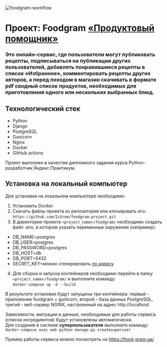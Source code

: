 ![foodgram-workflow](https://github.com/IcGrem/foodgram-project/workflows/foodgram-workflow/badge.svg)


# Проект: Foodgram [«Продуктовый помощник»](https://food-gram.ga/)  
### Это онлайн-сервис, где пользователи могут публиковать рецепты, подписываться на публикации других пользователей, добавлять понравившиеся рецепты в список «Избранное», комментировать рецепты других авторов, а перед походом в магазин скачивать в формате pdf сводный список продуктов, необходимых для приготовления одного или нескольких выбранных блюд.  

## Технологический стек
- Python
- Django
- PostgreSQL
- Gunicorn
- Nginx
- Docker
- GitHub actions  

Проект выполнен в качестве дипломного задания курса Python-разработчик Яндекс.Практикум.  

## Установка на локальный компьютер
Для установки на локальном компьютере необходимо:
1. Установить Docker
2. Скачать файлы проекта из репозитория или клонировать его:
```https://github.com/IcGrem/foodgram-project.git```
3. В директории проекта `<project_name>/foodgram/` необходимо создать файл .env, в котором указать переменные окружения (например):
- DB_NAME=postgres
- DB_USER=postgres
- DB_PASSWORD=postgres
- DB_HOST=db
- DB_PORT=5432
- SECRET_KEY=можно сгенерировать [по адресу](https://djecrety.ir)

4. Для сборки и запуска контейнеров необходимо перейти в папку `<project_name>/foodgram/` и выполните команду:  
    ```docker-compose up -d --build```

В результате установки будут запущены три контейнера: первый - приложение foodgram + gunicorn, второй - база данных PostgreSQL, третий - веб-сервер NGINX, настроенный на адрес http://localhost  

Зависимости, миграции и данные, необходимые для работы сервиса (список ингредиентов) будут установлены автоматически.  
Для создания в системе __суперпользователя__ выполните команду:  
    ```docker-compose exec web python manage.py createsuperuser```

Пример работы сервиса можно посмотреть на https://food-gram.ga/
